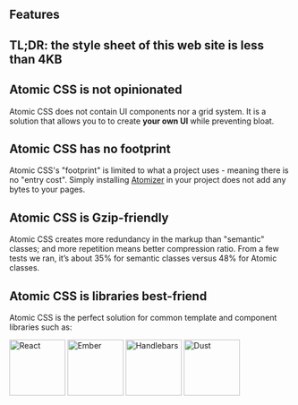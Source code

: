 ## Features

## TL;DR: the style sheet of this web site is less than 4KB

## Atomic CSS is not opinionated

Atomic CSS does not contain UI components nor a grid system. It is a solution that allows you to to create **your own UI** while preventing bloat.

## Atomic CSS has no footprint

Atomic CSS's "footprint" is limited to what a project uses - meaning there is no "entry cost". Simply installing [Atomizer](atomizer.html) in your project does not add any bytes to your pages.

## Atomic CSS is Gzip-friendly

Atomic CSS creates more redundancy in the markup than "semantic" classes; and more repetition means better compression ratio. From a few tests we ran, it’s about 35% for semantic classes versus 48% for Atomic classes.

## Atomic CSS is libraries best-friend

Atomic CSS is the perfect solution for common template and component libraries such as:

<div class="SpaceBetween">
    <img src="/public/images/react.svg" alt="React" width="100" />
    <img src="/public/images/ember.svg" alt="Ember" width="100" />
    <img src="/public/images/handlebars.svg" alt="Handlebars" width="100" />
    <img src="/public/images/dust.svg" alt="Dust" width="100" />
</div>
